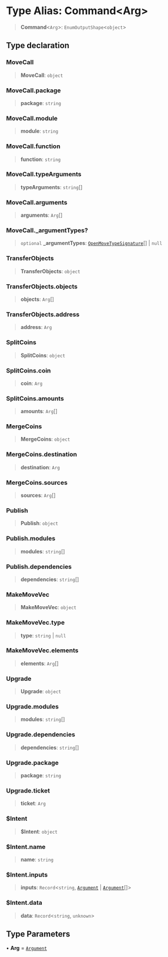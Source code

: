# Type Alias: Command\<Arg\>

> **Command**\<`Arg`\>: `EnumOutputShape`\<`object`\>

## Type declaration

### MoveCall

> **MoveCall**: `object`

### MoveCall.package

> **package**: `string`

### MoveCall.module

> **module**: `string`

### MoveCall.function

> **function**: `string`

### MoveCall.typeArguments

> **typeArguments**: `string`[]

### MoveCall.arguments

> **arguments**: `Arg`[]

### MoveCall.\_argumentTypes?

> `optional` **\_argumentTypes**: [`OpenMoveTypeSignature`](OpenMoveTypeSignature.md)[] \| `null`

### TransferObjects

> **TransferObjects**: `object`

### TransferObjects.objects

> **objects**: `Arg`[]

### TransferObjects.address

> **address**: `Arg`

### SplitCoins

> **SplitCoins**: `object`

### SplitCoins.coin

> **coin**: `Arg`

### SplitCoins.amounts

> **amounts**: `Arg`[]

### MergeCoins

> **MergeCoins**: `object`

### MergeCoins.destination

> **destination**: `Arg`

### MergeCoins.sources

> **sources**: `Arg`[]

### Publish

> **Publish**: `object`

### Publish.modules

> **modules**: `string`[]

### Publish.dependencies

> **dependencies**: `string`[]

### MakeMoveVec

> **MakeMoveVec**: `object`

### MakeMoveVec.type

> **type**: `string` \| `null`

### MakeMoveVec.elements

> **elements**: `Arg`[]

### Upgrade

> **Upgrade**: `object`

### Upgrade.modules

> **modules**: `string`[]

### Upgrade.dependencies

> **dependencies**: `string`[]

### Upgrade.package

> **package**: `string`

### Upgrade.ticket

> **ticket**: `Arg`

### $Intent

> **$Intent**: `object`

### $Intent.name

> **name**: `string`

### $Intent.inputs

> **inputs**: `Record`\<`string`, [`Argument`](Argument.md) \| [`Argument`](Argument.md)[]\>

### $Intent.data

> **data**: `Record`\<`string`, `unknown`\>

## Type Parameters

• **Arg** = [`Argument`](Argument.md)
